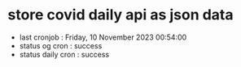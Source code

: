 # store covid daily api as json data

- last cronjob : Friday, 10 November 2023 00:54:00
- status og cron : success
- status daily cron : success
      
      